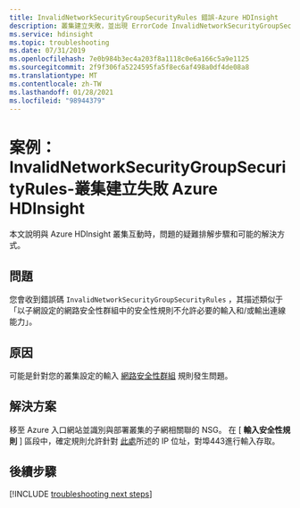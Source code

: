 ```yaml
---
title: InvalidNetworkSecurityGroupSecurityRules 錯誤-Azure HDInsight
description: 叢集建立失敗，並出現 ErrorCode InvalidNetworkSecurityGroupSecurityRules
ms.service: hdinsight
ms.topic: troubleshooting
ms.date: 07/31/2019
ms.openlocfilehash: 7e0b984b3ec4a203f8a1118c0e6a166c5a9e1125
ms.sourcegitcommit: 2f9f306fa5224595fa5f8ec6af498a0df4de08a8
ms.translationtype: MT
ms.contentlocale: zh-TW
ms.lasthandoff: 01/28/2021
ms.locfileid: "98944379"
---
```

# <a name="scenario-invalidnetworksecuritygroupsecurityrules---cluster-creation-fails-in-azure-hdinsight"></a>案例： InvalidNetworkSecurityGroupSecurityRules-叢集建立失敗 Azure HDInsight

本文說明與 Azure HDInsight 叢集互動時，問題的疑難排解步驟和可能的解決方式。

## <a name="issue"></a>問題

您會收到錯誤碼 `InvalidNetworkSecurityGroupSecurityRules` ，其描述類似于「以子網設定的網路安全性群組中的安全性規則不允許必要的輸入和/或輸出連線能力」。

## <a name="cause"></a>原因

可能是針對您的叢集設定的輸入 [網路安全性群組](../../virtual-network/virtual-network-vnet-plan-design-arm.md) 規則發生問題。

## <a name="resolution"></a>解決方案

移至 Azure 入口網站並識別與部署叢集的子網相關聯的 NSG。 在 [ **輸入安全性規則** ] 區段中，確定規則允許針對 [此處](../control-network-traffic.md)所述的 IP 位址，對埠443進行輸入存取。

## <a name="next-steps"></a>後續步驟

[!INCLUDE [troubleshooting next steps](../../../includes/hdinsight-troubleshooting-next-steps.md)]